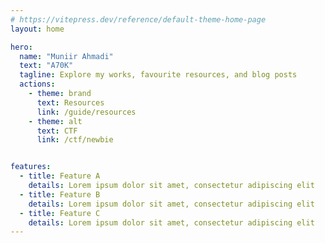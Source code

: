 ```yaml
---
# https://vitepress.dev/reference/default-theme-home-page
layout: home

hero:
  name: "Muniir Ahmadi"
  text: "A70K"
  tagline: Explore my works, favourite resources, and blog posts
  actions:
    - theme: brand
      text: Resources
      link: /guide/resources
    - theme: alt
      text: CTF
      link: /ctf/newbie


features:
  - title: Feature A
    details: Lorem ipsum dolor sit amet, consectetur adipiscing elit
  - title: Feature B
    details: Lorem ipsum dolor sit amet, consectetur adipiscing elit
  - title: Feature C
    details: Lorem ipsum dolor sit amet, consectetur adipiscing elit
---
```


